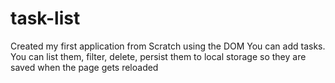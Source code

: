 # task-list
Created my first application from Scratch using the DOM
You can add tasks. You can list them, filter, delete, persist them to local storage so they are saved when the page gets reloaded 
